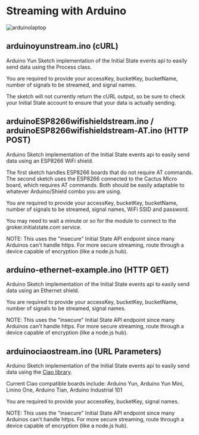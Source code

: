 # Streaming with Arduino


![arduinolaptop](https://user-images.githubusercontent.com/10930201/27447855-3ed7820c-5748-11e7-8616-0c757e2724da.png)


arduinoyunstream.ino (cURL)
--------------------

Arduino Yun Sketch implementation of the Initial State events api to easily send data using the Process class.

You are required to provide your accessKey, bucketKey, bucketName, number of signals to be streamed, and signal names.

The sketch will not currently return the cURL output, so be sure to check your Initial State account to ensure that your data is actually sending.

arduinoESP8266wifishieldstream.ino / arduinoESP8266wifishieldstream-AT.ino (HTTP POST)
---------------------------

Arduino Sketch implementation of the Initial State events api to easily send data using an ESP8266 WiFi shield.

The first sketch handles ESP8266 boards that do not require AT commands. The second sketch uses the ESP8266 connected to the Cactus Micro board, which requires AT commands. Both should be easily adaptable to whatever Arduino/Shield combo you are using.

You are required to provide your accessKey, bucketKey, bucketName, number of signals to be streamed, signal names, WiFi SSID and password.

You may need to wait a minute or so for the module to connect to the groker.initialstate.com service.

NOTE: This uses the "insecure" Initial State API endpoint since many Arduinos can't handle https. For more secure streaming, route through a device capable of encryption (like a node.js hub).

arduino-ethernet-example.ino (HTTP GET)
---------------------------

Arduino Sketch implementation of the Initial State events api to easily send data using an Ethernet shield.

You are required to provide your accessKey, bucketKey, bucketName, number of signals to be streamed, signal names.

NOTE: This uses the "insecure" Initial State API endpoint since many Arduinos can't handle https. For more secure streaming, route through a device capable of encryption (like a node.js hub).

arduinociaostream.ino (URL Parameters)
---------------------------

Arduino Sketch implementation of the Initial State events api to easily send data using the [Ciao library](http://www.arduino.org/learning/tutorials/advanced-guides/ciao).

Current Ciao compatible boards include: Arduino Yun, Arduino Yun Mini, Linino One, Arduino Tian, Arduino Industrial 101

You are required to provide your accessKey, bucketKey, signal names.

NOTE: This uses the "insecure" Initial State API endpoint since many Arduinos can't handle https. For more secure streaming, route through a device capable of encryption (like a node.js hub).

